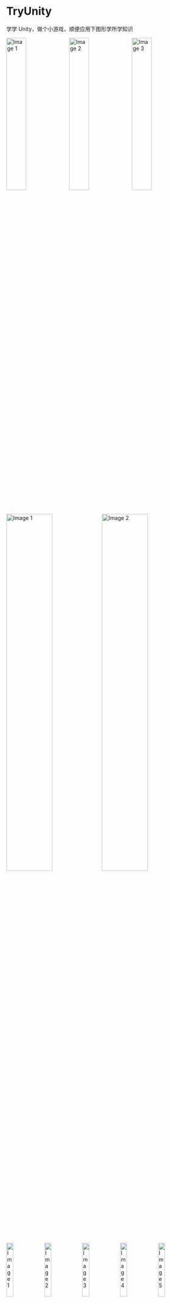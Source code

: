 # TryUnity

学学 Unity，做个小游戏，顺便应用下图形学所学知识

<div>
  <img src="./image/image-20230622220734181.png" alt="Image 1" style="width:32%;">
  <img src="./image/image-20230622220845014.png" alt="Image 2" style="width:32%;">
  <img src="./image/image-20230622220929741.png" alt="Image 3" style="width:32%;">
</div>

<div>
  <img src="./image/image-20230623001145405.png" alt="Image 1" style="width:49%;">
  <img src="./image/image-20230623113527449.png" alt="Image 2" style="width:49%;">
</div>

<div>
  <img src="./image/image-20230623152347011.png" alt="Image 1" style="width:19%;">
  <img src="./image/image-20230623152412098.png" alt="Image 2" style="width:19%;">
  <img src="./image/image-20230623152436928.png" alt="Image 3" style="width:19%;">
  <img src="./image/image-20230623152456296.png" alt="Image 4" style="width:19%;">
  <img src="./image/image-20230623152512449.png" alt="Image 5" style="width:19%;">
</div>

<div>
  <img src="./image/image-20230624230943947.png" alt="Image 1" style="width:19%;">
  <img src="./image/image-20230624230957997.png" alt="Image 2" style="width:19%;">
  <img src="./image/image-20230624231007705.png" alt="Image 3" style="width:19%;">
  <img src="./image/image-20230624231018555.png" alt="Image 4" style="width:19%;">
  <img src="./image/image-20230624231053414.png" alt="Image 5" style="width:19%;">
</div>

## 学习资源

- [Catlike]([Unity C# and Shader Tutorials (catlikecoding.com)](https://catlikecoding.com/unity/tutorials/))
